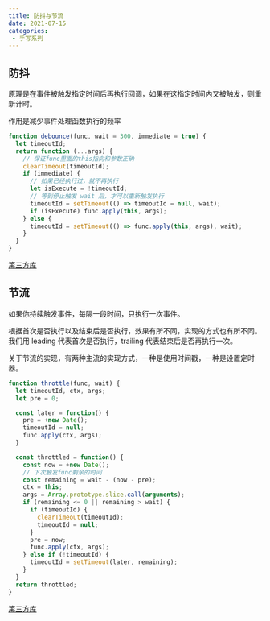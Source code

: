 ```yaml
---
title: 防抖与节流
date: 2021-07-15
categories: 
 - 手写系列
---
```


## 防抖
原理是在事件被触发指定时间后再执行回调，如果在这指定时间内又被触发，则重新计时。

作用是减少事件处理函数执行的频率
```javascript
function debounce(func, wait = 300, immediate = true) {
  let timeoutId;
  return function (...args) {
    // 保证func里面的this指向和参数正确
    clearTimeout(timeoutId);
    if (immediate) {
      // 如果已经执行过，就不再执行
      let isExecute = !timeoutId;
      // 等到停止触发 wait 后，才可以重新触发执行
      timeoutId = setTimeout(() => timeoutId = null, wait);
      if (isExecute) func.apply(this, args);
    } else {
      timeoutId = setTimeout(() => func.apply(this, args), wait);
    }
  }
}
```
[第三方库](https://github.com/component/debounce/blob/master/index.js)

## 节流
如果你持续触发事件，每隔一段时间，只执行一次事件。

根据首次是否执行以及结束后是否执行，效果有所不同，实现的方式也有所不同。我们用 leading 代表首次是否执行，trailing 代表结束后是否再执行一次。

关于节流的实现，有两种主流的实现方式，一种是使用时间戳，一种是设置定时器。

```javascript
function throttle(func, wait) {
  let timeoutId, ctx, args;
  let pre = 0;

  const later = function() {
    pre = +new Date();
    timeoutId = null;
    func.apply(ctx, args);
  }

  const throttled = function() {
    const now = +new Date();
    // 下次触发func剩余的时间
    const remaining = wait - (now - pre);
    ctx = this;
    args = Array.prototype.slice.call(arguments);
    if (remaining <= 0 || remaining > wait) {
      if (timeoutId) {
        clearTimeout(timeoutId);
        timeoutId = null;
      }
      pre = now;
      func.apply(ctx, args);
    } else if (!timeoutId) {
      timeoutId = setTimeout(later, remaining);
    }
  }
  return throttled;
}
```

[第三方库](https://github.com/niksy/throttle-debounce/blob/master/throttle.js)